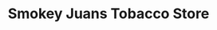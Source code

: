 ---
title: "Smokey Juans Tobacco Store"
url: /indianapolis/smokey-juans-tobacco-store/
shop: tobacco
---